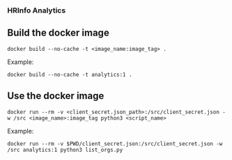 ### HRInfo Analytics

## Build the docker image

`docker build --no-cache -t <image_name:image_tag> .`

Example:

`docker build --no-cache -t analytics:1 .`

## Use the docker image

`docker run --rm -v <client_secret.json_path>:/src/client_secret.json -w /src <image_name>:image_tag python3 <script_name>`

Example:

`docker run --rm -v $PWD/client_secret.json:/src/client_secret.json -w /src analytics:1 python3 list_orgs.py`
